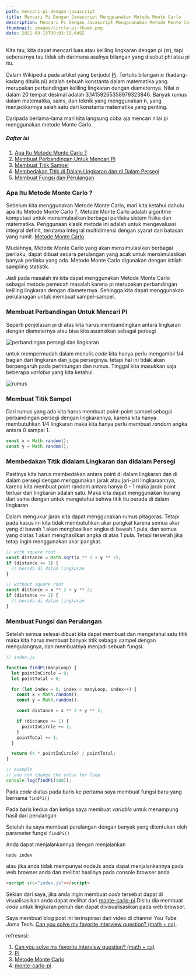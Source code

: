```yaml
---
path: mencari-pi-dengan-javascript
title: Mencari Pi Dengan Javascript Mengguanakan Metode Monte Carlo
description: Mencari Pi Dengan Javascript Mengguanakan Metode Monte Carlo
thumbnail: images/circle-pi-thumb.png
date: 2021-09-15T09:03:19.649Z
---
```

Kita tau, kita dapat mencari luas atau keliling lingkaran dengan pi (<span>&#8508;</span>), tapi sebenarnya tau tidak sih darimana asalnya bilangan yang disebut phi atau pi itu.

Dalam Wikipedia pada artikel yang berjudul [Pi](https://id.wikipedia.org/wiki/Pi). Tertulis bilangan <span>&#8508;</span> (kadang-kadang ditulis pi) adalah sebuah konstanta dalam matematika yang merupakan perbandingan keliling lingkaran dengan diameternya. Nilai <span>&#8508;</span> dalam 20 tempat desimal adalah 3,14159265358979323846. Banyak rumus dalam matematika, sains, dan teknik yang menggunakan π, yang menjadikannya salah satu dari konstanta matematika yang penting.

Daripada berlama-lama mari kita langsung coba aja mencari nilai pi menggunakan metode Monte Carlo.

##### Daftar Isi

1. [Apa Itu Metode Monte Carlo ?](#monte-carlo-method "Metode Monte Carlo")
2. [Membuat Perbandingan Untuk Mencari Pi](#simple-comparison "Perbandingan Mudah")
3. [Membuat Titik Sampel](#sample-point "Titik Sample")
4. [Membedakan Titik di Dalam Lingkaran dan di Dalam Persegi](#differentiate-inner-outter "Membedakan dalam luar")
5. [Membuat Fungsi dan Perulangan](#creating-function-and-loop "Membuat Fungsi dan Perulangan")

<h3 id="monte-carlo-method">Apa Itu Metode Monte Carlo ?</h3>

Sebelum kita menggunakan Metode Monte Carlo, mari kita ketahui dahulu apa itu Metode Monte Carlo ?, Metode Monte Carlo adalah algoritme komputasi untuk mensimulasikan berbagai perilaku sistem fisika dan matematika. Penggunaan klasik metode ini adalah untuk mengevaluasi integral definit, terutama integral multidimensi dengan syarat dan batasan yang rumit. [Metode Monte Carlo](https://id.wikipedia.org/wiki/Metode_Monte_Carlo)

Mudahnya, Metode Monte Carlo yang akan mensimulasikan berbagai perilaku, dapat dibuat secara perulangan yang acak untuk mensimulasikan banyak perilaku yang ada. Metode Monte Carlo digunakan dengan istilah sampling statistik.

Jadi pada masalah ini kita dapat menggunakan Metode Monte Carlo sebagai metode pemecah masalah karena pi merupakan perbandingan keliling lingkaran dengan diameternya. Sehingga kita dapat menggunakan perulanagan untuk membuat sampel-sampel.

<h3 id="simple-comparison">Membuat Perbandingan Untuk Mencari Pi</h3>

Seperti penjelasan pi di atas kita harus membandingkan antara lingkaran dengan diameternya atau bisa kita asumsikan sebagai persegi

![perbandingan persegi dan lingkaran](/assets/circle-pi.png "perbandingan persegi dan lingkaran")

untuk mempermudah dalam menulis *code* kita hanya perlu mengambil 1/4 bagian dari lingkaran dan juga perseginya. tetapi hal ini tidak akan berpengaruh pada perhitungan dan rumus. Tinggal kita masukkan saja beberapa *variable* yang kita ketahui.

![rumus](/assets/circle-pi-formula.png "rumus")

<h3 id="sample-point">Membuat Titik Sampel</h3>

Dari rumus yang ada kita harus membuat point-point sampel sebagai perbandingan persegi dengan lingkarannya, karena kita hanya membutuhkan 1/4 lingkaran maka kita hanya perlu membuat *random* angka antara 0 sampai 1.

```javascript
const x = Math.random();
const y = Math.random();
```

<h3 id="differentiate-inner-outter">Membedakan Titik didalam Lingkaran dan didalam Persegi</h3>

Pastinya kita harus membedakan antara point di dalam lingkaran dan di dalam persegi dengan menggunakan jarak atau jari-jari lingkaraannya, karena kita membuat point random antara hanya 0 - 1 maka jarak point terluar dari lingkaran adalah satu. Maka kita dapat menggunakan kurang dari sama dengan untuk mengetahui bahwa titik itu berada di dalam lingkaran

Dalam mengukur jarak kita dapat menggunakan rumus pitagoras. Tetapi pada kasus ini kita tidak membutuhkan akar pangkat karena semua akar yang di bawah 1 akan menghasilkan angka di bawah 1 pula, dan semua yang diatas 1 akan menghasilkan angka di atas 1 pula. Tetapi terserah jika tetap ingin menggunakan akar pangkat.

```javascript
// with square root
const distance = Math.sqrt(x ** 2 + y ** 2);
if (distance <= 1) {
  // berada di dalam lingkaran
}
```

```javascript
// without square root
const distance = x ** 2 + y ** 2;
if (distance <= 1) {
  // berada di dalam lingkaran
}
```

<h3 id="creating-function-and-loop">Membuat Fungsi dan Perulangan</h3>

Setelah semua selesai dibuat kita dapat membuat dan mengetahui satu titik maka kita harus membuat banyak titik sebagai sampel dengan mengulangnya, dan membuatnya menjadi sebuah fungsi.

```javascript
// index.js

function findPi(manyLoop) {
  let pointInCircle = 0;
  let pointTotal = 0;

  for (let index = 0; index < manyLoop; index++) {
    const x = Math.random();
    const y = Math.random();

    const distance = x ** 2 + y ** 2;

    if (distance <= 1) {
      pointInCircle += 1;
    }
    pointTotal += 1;
  }

  return (4 * pointInCircle) / pointTotal;
}

// example
// you can change the value for loop
console.log(findPi(100));
```

Pada *code* diatas pada baris ke pertama saya membuat fungsi baru yang bernama `findPi()`

Pada baris kedua dan ketiga saya membuat *variable* untuk menampung hasil dari perulangan

Setelah itu saya membuat perulangan dengan banyak yang ditentukan oleh parameter fungsi `findPi()`

Anda dapat menjalankannya dengan menjalankan

```shell
node index
```

atau jika anda tidak mempunyai nodeJs anda dapat menjalankannya pada web browser anda dan melihat hasilnya pada console browser anda

```html
<script src="index.js"></script>
```

Sekian dari saya, jika anda ingin membuat *code* tersebut dapat di visualisasikan anda dapat melihat dari [monte-carlo-pi](https://github.com/Dan-Q/monte-carlo-pi).Disitu dia membuat *code* untuk lingkaran penuh dan dapat divisualisasikan pada web browser.

Saya membuat blog post ini terinspirasi dari video di channel You Tube Joma Tech. [Can you solve my favorite interview question? (math + cs)](https://youtu.be/pvimAM_SLic).

refresnsi:

1. [Can you solve my favorite interview question? (math + cs)](https://youtu.be/pvimAM_SLic)
2. [Pi](https://id.wikipedia.org/wiki/Pi)
3. [Metode Monte Carlo](https://id.wikipedia.org/wiki/Metode_Monte_Carlo)
4. [monte-carlo-pi](https://github.com/Dan-Q/monte-carlo-pi)